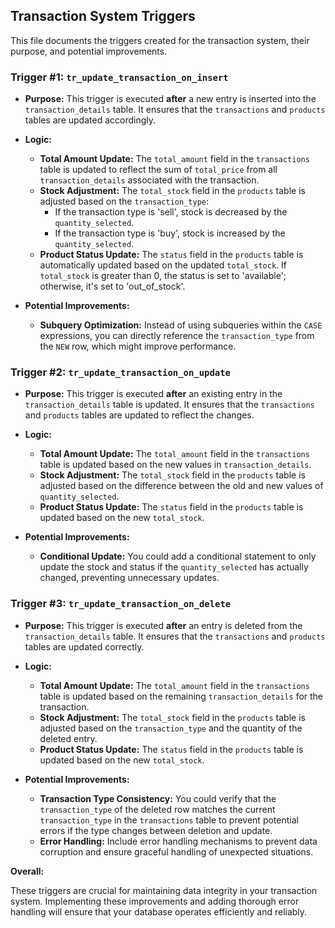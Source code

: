 ## Transaction System Triggers

This file documents the triggers created for the transaction system, their purpose, and potential improvements.

### Trigger #1: `tr_update_transaction_on_insert`

- **Purpose:** This trigger is executed **after** a new entry is inserted into the `transaction_details` table. It ensures that the `transactions` and `products` tables are updated accordingly.

- **Logic:**

  - **Total Amount Update:** The `total_amount` field in the `transactions` table is updated to reflect the sum of `total_price` from all `transaction_details` associated with the transaction.
  - **Stock Adjustment:** The `total_stock` field in the `products` table is adjusted based on the `transaction_type`:
    - If the transaction type is 'sell', stock is decreased by the `quantity_selected`.
    - If the transaction type is 'buy', stock is increased by the `quantity_selected`.
  - **Product Status Update:** The `status` field in the `products` table is automatically updated based on the updated `total_stock`. If `total_stock` is greater than 0, the status is set to 'available'; otherwise, it's set to 'out_of_stock'.

- **Potential Improvements:**
  - **Subquery Optimization:** Instead of using subqueries within the `CASE` expressions, you can directly reference the `transaction_type` from the `NEW` row, which might improve performance.

### Trigger #2: `tr_update_transaction_on_update`

- **Purpose:** This trigger is executed **after** an existing entry in the `transaction_details` table is updated. It ensures that the `transactions` and `products` tables are updated to reflect the changes.

- **Logic:**

  - **Total Amount Update:** The `total_amount` field in the `transactions` table is updated based on the new values in `transaction_details`.
  - **Stock Adjustment:** The `total_stock` field in the `products` table is adjusted based on the difference between the old and new values of `quantity_selected`.
  - **Product Status Update:** The `status` field in the `products` table is updated based on the new `total_stock`.

- **Potential Improvements:**
  - **Conditional Update:** You could add a conditional statement to only update the stock and status if the `quantity_selected` has actually changed, preventing unnecessary updates.

### Trigger #3: `tr_update_transaction_on_delete`

- **Purpose:** This trigger is executed **after** an entry is deleted from the `transaction_details` table. It ensures that the `transactions` and `products` tables are updated correctly.

- **Logic:**

  - **Total Amount Update:** The `total_amount` field in the `transactions` table is updated based on the remaining `transaction_details` for the transaction.
  - **Stock Adjustment:** The `total_stock` field in the `products` table is adjusted based on the `transaction_type` and the quantity of the deleted entry.
  - **Product Status Update:** The `status` field in the `products` table is updated based on the new `total_stock`.

- **Potential Improvements:**
  - **Transaction Type Consistency:** You could verify that the `transaction_type` of the deleted row matches the current `transaction_type` in the `transactions` table to prevent potential errors if the type changes between deletion and update.
  - **Error Handling:** Include error handling mechanisms to prevent data corruption and ensure graceful handling of unexpected situations.

**Overall:**

These triggers are crucial for maintaining data integrity in your transaction system. Implementing these improvements and adding thorough error handling will ensure that your database operates efficiently and reliably.
